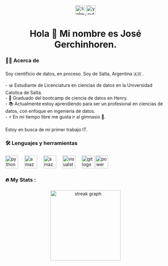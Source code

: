 <div align="center">
  <a href="https://www.linkedin.com/in/jos%C3%A9-gerchinhoren-102573249/" target="_blank">
    <img src="https://img.shields.io/static/v1?message=LinkedIn&logo=linkedin&label=&color=0077B5&logoColor=white&labelColor=&style=for-the-badge" height="30" alt="linkedin logo"  />
  </a>
  <a href="https://www.youtube.com/channel/UCxzWoeCXLRcUDaHkZ-JUJFw" target="_blank">
    <img src="https://img.shields.io/static/v1?message=Youtube&logo=youtube&label=&color=FF0000&logoColor=white&labelColor=&style=for-the-badge" height="30" alt="youtube logo"  />
  </a>
</div>

###

<h1 align="center">Hola 👋 Mi nombre es José Gerchinhoren.</h1>

###

<h3 align="left">👩‍💻  Acerca de</h3>

###

<p align="left">Soy cientificio de datos, en proceso. Soy de Salta, Argentina 🇦🇷 . <br><br>- 📊 Estudiante de Licenciatura en ciencias de datos en la Universidad Catolica de Salta.<br>- 🚀 Graduado del bootcamp de ciencia de datos en Henry.<br>- 📚 Actualmente estoy aprendiendo para ser un profesional en ciencias de datos, con enfoque en ingenieria de datos.<br>- ⚡ En mi tiempo libre me gusta ir al gimnasio 💪.<br><br>Estoy en busca de mi primer trabajo IT.</p>

###

<h3 align="left">🛠 Lenguajes y herramientas</h3>

###

<div align="left">
  <img src="https://cdn.jsdelivr.net/gh/devicons/devicon/icons/python/python-original-wordmark.svg" height="40" alt="python logo"  />
  <img width="12" />
  <img src="https://skillicons.dev/icons?i=aws" height="40" alt="amazonwebservices logo"  />
  <img width="12" />
  <img src="https://cdn.simpleicons.org/amazondynamodb/4053D6" height="40" alt="amazondynamodb logo"  />
  <img width="12" />
  <img src="https://cdn.jsdelivr.net/gh/devicons/devicon/icons/visualstudio/visualstudio-plain.svg" height="40" alt="visualstudio logo"  />
  <img width="12" />
  <img src="https://cdn.jsdelivr.net/gh/devicons/devicon/icons/git/git-original.svg" height="40" alt="git logo"  />
  <img src="[https://cdn.jsdelivr.net/gh/devicons/devicon/icons/visualstudio/visualstudio-plain.svg" height="40" alt="power BI logo](https://www.google.com/url?sa=i&url=https%3A%2F%2Fwww.pngegg.com%2Fes%2Fpng-zqlrx&psig=AOvVaw2osfHeuV9abcY8SDkxqctM&ust=1693889769881000&source=images&cd=vfe&opi=89978449&ved=0CBAQjRxqFwoTCJjI66KVkIEDFQAAAAAdAAAAABAE)"  />
  <img width="12" />
</div>

###

<h3 align="left">🔥   My Stats :</h3>

###

<div align="center">
  <img src="https://streak-stats.demolab.com?user=JoseGerchinhoren&locale=en&mode=daily&theme=dark&hide_border=false&border_radius=5&order=3" height="220" alt="streak graph"  />
</div>

###
